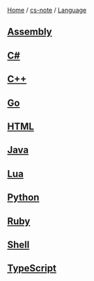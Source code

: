 [Home](https://mengxianbin.github.io) /
[cs-note](https://mengxianbin.github.io/cs-note/content) /
[Language](https://mengxianbin.github.io/cs-note/content/Language)

## [Assembly](https://mengxianbin.github.io/cs-note/content/Language/Assembly/)

## [C#](https://mengxianbin.github.io/cs-note/content/Language/C%23/)

## [C++](https://mengxianbin.github.io/cs-note/content/Language/C++/)

## [Go](https://mengxianbin.github.io/cs-note/content/Language/Go/)

## [HTML](https://mengxianbin.github.io/cs-note/content/Language/HTML/)

## [Java](https://mengxianbin.github.io/cs-note/content/Language/Java/)

## [Lua](https://mengxianbin.github.io/cs-note/content/Language/Lua/)

## [Python](https://mengxianbin.github.io/cs-note/content/Language/Python/)

## [Ruby](https://mengxianbin.github.io/cs-note/content/Language/Ruby/)

## [Shell](https://mengxianbin.github.io/cs-note/content/Language/Shell/)

## [TypeScript](https://mengxianbin.github.io/cs-note/content/Language/TypeScript/)
